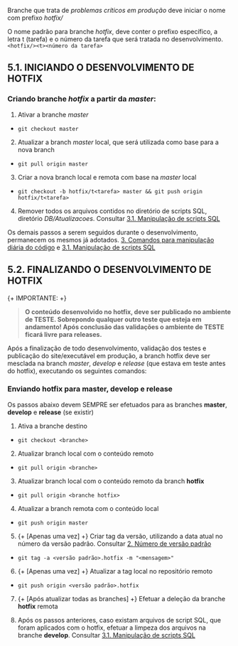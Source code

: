 Branche que trata de *problemas críticos em produção* deve iniciar o nome com prefixo *hotfix/*

O nome padrão para branche *hotfix*, deve conter o prefixo específico, a letra t (tarefa) e o número da tarefa que será tratada no desenvolvimento. `<hotfix/><t><número da tarefa>`

## 5.1.	INICIANDO O DESENVOLVIMENTO DE HOTFIX

### Criando branche *hotfix* a partir da *master*:

1. Ativar a branche *master*
 * `git checkout master`

2. Atualizar a branch *master* local, que será utilizada como base para a nova branch
 * `git pull origin master`

3. Criar a nova branch local e remota com base na *master* local
 * `git checkout -b hotfix/t<tarefa> master && git push origin hotfix/t<tarefa>`

4. Remover todos os arquivos contidos no diretório de scripts SQL, diretório *DB/Atualizacoes*. Consultar [3.1. Manipulação de scripts SQL](https://gitlab.vicunha.com/documentos/manuais/wikis/GitFlow/3.1.-Manipula%C3%A7%C3%A3o-de-scripts-SQL)
	
Os demais passos a serem seguidos durante o desenvolvimento, permanecem os mesmos já adotados. [3. Comandos para manipulação diária do código](https://gitlab.vicunha.com/documentos/manuais/wikis/GitFlow/3.-Comandos-para-manipula%C3%A7%C3%A3o-di%C3%A1ria-do-c%C3%B3digo) e [3.1. Manipulação de scripts SQL](https://gitlab.vicunha.com/documentos/manuais/wikis/GitFlow/3.1.-Manipula%C3%A7%C3%A3o-de-scripts-SQL)

## 5.2.	FINALIZANDO O DESENVOLVIMENTO DE HOTFIX

{+ IMPORTANTE: +}
> **O conteúdo desenvolvido no hotfix, deve ser publicado no ambiente de TESTE. Sobrepondo qualquer outro teste que esteja em andamento! Após conclusão das validações o ambiente de TESTE ficará livre para releases.**	

Após a finalização de todo desenvolvimento, validação dos testes e publicação do site/executável em produção, a branch hotfix deve ser mesclada na branch *master*,  *develop* e *release* (que estava em teste antes do hotfix), executando os seguintes comandos:

### Enviando hotfix para master, develop e release

Os passos abaixo devem SEMPRE ser efetuados para as branches **master**, **develop** e **release** (se existir) 

1. Ativa a branche destino
 * `git checkout <branche>`

2. Atualizar branch local com o conteúdo remoto
 * `git pull origin <branche>`

3. Atualizar branch local com o conteúdo remoto da branch **hotfix**
 * `git pull origin <branche hotfix>`

4. Atualizar a branch remota com o conteúdo local
 * `git push origin master`

5. {+ [Apenas uma vez] +} Criar tag da versão, utilizando a data atual no número da versão padrão. Consultar [2. Número de versão padrão](https://gitlab.vicunha.com/documentos/manuais/wikis/GitFlow/2.-N%C3%BAmero-de-vers%C3%A3o-padr%C3%A3o)
 * `git tag -a <versão padrão>.hotfix -m "<mensagem>"`

6. {+ [Apenas uma vez] +} Atualizar a tag local no repositório remoto
 * `git push origin <versão padrão>.hotfix`

7. {+ [Após atualizar todas as branches] +} Efetuar a deleção da branche **hotfix** remota   

8. Após os passos anteriores, caso existam arquivos de script SQL, que foram aplicados com o hotfix, efetuar a limpeza dos arquivos na branche **develop**. Consultar [3.1. Manipulação de scripts SQL](https://gitlab.vicunha.com/documentos/manuais/wikis/GitFlow/3.1.-Manipula%C3%A7%C3%A3o-de-scripts-SQL)